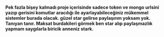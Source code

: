 **Pek fazla bişey kalmadı proje içerisinde sadece token ve mongo urlsini yazıp gerisini komutlar aracılığı ile ayarlayabileceğiniz mükemmel sistemler burada olacak. güzel star gelirse paylaşırım yoksam yok. Tanıyan tanır. Maksat burdakileri görmek ben star alıp paylaşmazlık yapmam saygılarla biricik anneniz stark.**
